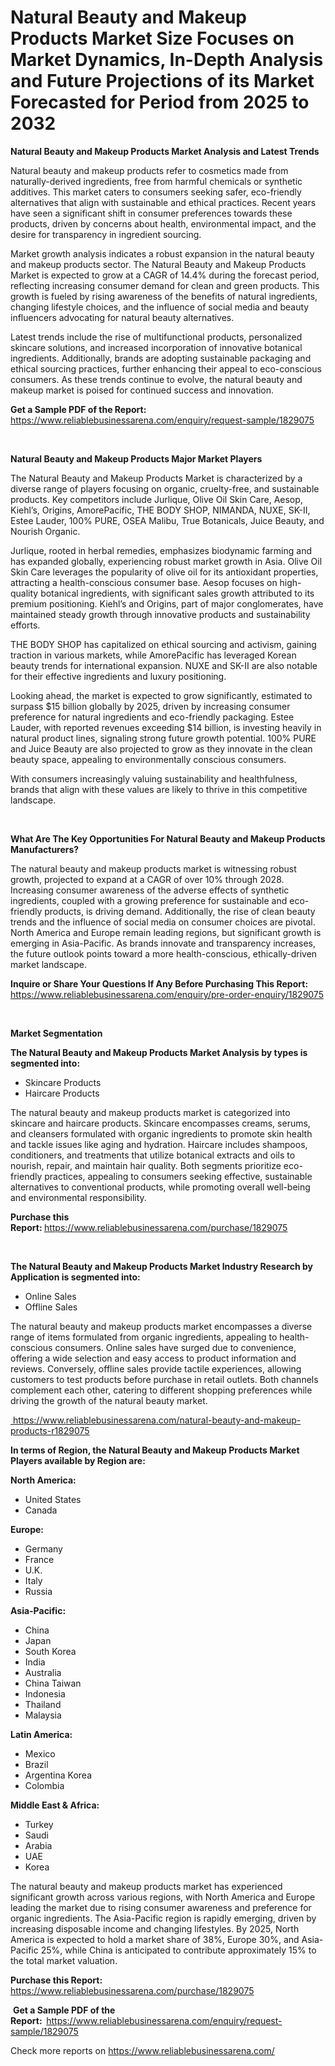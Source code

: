 <p><h1>Natural Beauty and Makeup Products Market Size Focuses on Market Dynamics, In-Depth Analysis and Future Projections of its Market Forecasted for Period from 2025 to 2032</h1></p><p><strong>Natural Beauty and Makeup Products Market Analysis and Latest Trends</strong></p>
<p><p>Natural beauty and makeup products refer to cosmetics made from naturally-derived ingredients, free from harmful chemicals or synthetic additives. This market caters to consumers seeking safer, eco-friendly alternatives that align with sustainable and ethical practices. Recent years have seen a significant shift in consumer preferences towards these products, driven by concerns about health, environmental impact, and the desire for transparency in ingredient sourcing.</p><p>Market growth analysis indicates a robust expansion in the natural beauty and makeup products sector. The Natural Beauty and Makeup Products Market is expected to grow at a CAGR of 14.4% during the forecast period, reflecting increasing consumer demand for clean and green products. This growth is fueled by rising awareness of the benefits of natural ingredients, changing lifestyle choices, and the influence of social media and beauty influencers advocating for natural beauty alternatives.</p><p>Latest trends include the rise of multifunctional products, personalized skincare solutions, and increased incorporation of innovative botanical ingredients. Additionally, brands are adopting sustainable packaging and ethical sourcing practices, further enhancing their appeal to eco-conscious consumers. As these trends continue to evolve, the natural beauty and makeup market is poised for continued success and innovation.</p></p>
<p><strong>Get a Sample PDF of the Report:&nbsp;</strong> <a href="https://www.reliablebusinessarena.com/enquiry/request-sample/1829075?utm_campaign=2396&utm_medium=2&utm_source=Github&utm_content=ia&utm_term=26032025&utm_id=natural-beauty-and-makeup-products">https://www.reliablebusinessarena.com/enquiry/request-sample/1829075</a></p>
<p>&nbsp;</p>
<p><strong>Natural Beauty and Makeup Products Major Market Players</strong></p>
<p><p>The Natural Beauty and Makeup Products Market is characterized by a diverse range of players focusing on organic, cruelty-free, and sustainable products. Key competitors include Jurlique, Olive Oil Skin Care, Aesop, Kiehl’s, Origins, AmorePacific, THE BODY SHOP, NIMANDA, NUXE, SK-II, Estee Lauder, 100% PURE, OSEA Malibu, True Botanicals, Juice Beauty, and Nourish Organic. </p><p>Jurlique, rooted in herbal remedies, emphasizes biodynamic farming and has expanded globally, experiencing robust market growth in Asia. Olive Oil Skin Care leverages the popularity of olive oil for its antioxidant properties, attracting a health-conscious consumer base. Aesop focuses on high-quality botanical ingredients, with significant sales growth attributed to its premium positioning. Kiehl’s and Origins, part of major conglomerates, have maintained steady growth through innovative products and sustainability efforts.</p><p>THE BODY SHOP has capitalized on ethical sourcing and activism, gaining traction in various markets, while AmorePacific has leveraged Korean beauty trends for international expansion. NUXE and SK-II are also notable for their effective ingredients and luxury positioning.</p><p>Looking ahead, the market is expected to grow significantly, estimated to surpass $15 billion globally by 2025, driven by increasing consumer preference for natural ingredients and eco-friendly packaging. Estee Lauder, with reported revenues exceeding $14 billion, is investing heavily in natural product lines, signaling strong future growth potential. 100% PURE and Juice Beauty are also projected to grow as they innovate in the clean beauty space, appealing to environmentally conscious consumers.</p><p>With consumers increasingly valuing sustainability and healthfulness, brands that align with these values are likely to thrive in this competitive landscape.</p></p>
<p>&nbsp;</p>
<p><strong>What Are The Key Opportunities For Natural Beauty and Makeup Products Manufacturers?</strong></p>
<p><p>The natural beauty and makeup products market is witnessing robust growth, projected to expand at a CAGR of over 10% through 2028. Increasing consumer awareness of the adverse effects of synthetic ingredients, coupled with a growing preference for sustainable and eco-friendly products, is driving demand. Additionally, the rise of clean beauty trends and the influence of social media on consumer choices are pivotal. North America and Europe remain leading regions, but significant growth is emerging in Asia-Pacific. As brands innovate and transparency increases, the future outlook points toward a more health-conscious, ethically-driven market landscape.</p></p>
<p><strong>Inquire or Share Your Questions If Any Before Purchasing This Report:</strong> <a href="https://www.reliablebusinessarena.com/enquiry/pre-order-enquiry/1829075?utm_campaign=2396&utm_medium=2&utm_source=Github&utm_content=ia&utm_term=26032025&utm_id=natural-beauty-and-makeup-products">https://www.reliablebusinessarena.com/enquiry/pre-order-enquiry/1829075</a></p>
<p>&nbsp;</p>
<p><strong>Market Segmentation</strong></p>
<p><strong>The Natural Beauty and Makeup Products Market Analysis by types is segmented into:</strong></p>
<p><ul><li>Skincare Products</li><li>Haircare Products</li></ul></p>
<p><p>The natural beauty and makeup products market is categorized into skincare and haircare products. Skincare encompasses creams, serums, and cleansers formulated with organic ingredients to promote skin health and tackle issues like aging and hydration. Haircare includes shampoos, conditioners, and treatments that utilize botanical extracts and oils to nourish, repair, and maintain hair quality. Both segments prioritize eco-friendly practices, appealing to consumers seeking effective, sustainable alternatives to conventional products, while promoting overall well-being and environmental responsibility.</p></p>
<p><strong>Purchase this Report:&nbsp;</strong><a href="https://www.reliablebusinessarena.com/purchase/1829075?utm_campaign=2396&utm_medium=2&utm_source=Github&utm_content=ia&utm_term=26032025&utm_id=natural-beauty-and-makeup-products">https://www.reliablebusinessarena.com/purchase/1829075</a></p>
<p>&nbsp;</p>
<p><strong>The Natural Beauty and Makeup Products Market Industry Research by Application is segmented into:</strong></p>
<p><ul><li>Online Sales</li><li>Offline Sales</li></ul></p>
<p><p>The natural beauty and makeup products market encompasses a diverse range of items formulated from organic ingredients, appealing to health-conscious consumers. Online sales have surged due to convenience, offering a wide selection and easy access to product information and reviews. Conversely, offline sales provide tactile experiences, allowing customers to test products before purchase in retail outlets. Both channels complement each other, catering to different shopping preferences while driving the growth of the natural beauty market.</p></p>
<p><a href="https://www.reliablebusinessarena.com/natural-beauty-and-makeup-products-r1829075?utm_campaign=2396&utm_medium=2&utm_source=Github&utm_content=ia&utm_term=26032025&utm_id=natural-beauty-and-makeup-products">&nbsp;https://www.reliablebusinessarena.com/natural-beauty-and-makeup-products-r1829075</a></p>
<p><strong>In terms of Region, the Natural Beauty and Makeup Products Market Players available by Region are:</strong></p>
<p>
    <p> <strong> North America: </strong>
        <ul>
            <li>United States</li>
            <li>Canada</li>
        </ul>
        </p> 
    <p> <strong> Europe: </strong>
        <ul>
            <li>Germany</li>
            <li>France</li>
            <li>U.K.</li>
            <li>Italy</li>
            <li>Russia</li>
        </ul>
        </p> 
    <p> <strong> Asia-Pacific: </strong>
        <ul>
            <li>China</li>
            <li>Japan</li>
            <li>South Korea</li>
            <li>India</li>
            <li>Australia</li>
            <li>China Taiwan</li>
            <li>Indonesia</li>
            <li>Thailand</li>
            <li>Malaysia</li>
        </ul>
        </p> 
    <p> <strong> Latin America: </strong>
        <ul>
            <li>Mexico</li>
            <li>Brazil</li>
            <li>Argentina Korea</li>
            <li>Colombia</li>
        </ul>
        </p> 
    <p> <strong> Middle East & Africa: </strong>
        <ul>
            <li>Turkey</li>
            <li>Saudi</li>
            <li>Arabia</li>
            <li>UAE</li>
            <li>Korea</li>
        </ul>
    </p>
    </p>
<p><p>The natural beauty and makeup products market has experienced significant growth across various regions, with North America and Europe leading the market due to rising consumer awareness and preference for organic ingredients. The Asia-Pacific region is rapidly emerging, driven by increasing disposable income and changing lifestyles. By 2025, North America is expected to hold a market share of 38%, Europe 30%, and Asia-Pacific 25%, while China is anticipated to contribute approximately 15% to the total market valuation.</p></p>
<p><strong>Purchase this Report: </strong><a href="https://www.reliablebusinessarena.com/purchase/1829075?utm_campaign=2396&utm_medium=2&utm_source=Github&utm_content=ia&utm_term=26032025&utm_id=natural-beauty-and-makeup-products">https://www.reliablebusinessarena.com/purchase/1829075</a></p>
<p>&nbsp;<strong>Get a Sample PDF of the Report:&nbsp;&nbsp;</strong><a href="https://www.reliablebusinessarena.com/enquiry/request-sample/1829075?utm_campaign=2396&utm_medium=2&utm_source=Github&utm_content=ia&utm_term=26032025&utm_id=natural-beauty-and-makeup-products">https://www.reliablebusinessarena.com/enquiry/request-sample/1829075</a></p>
<p><strong></strong></p>
<p>Check more reports on <a href="https://www.reliablebusinessarena.com/?utm_campaign=2396&utm_medium=2&utm_source=Github&utm_content=ia&utm_term=26032025&utm_id=natural-beauty-and-makeup-products">https://www.reliablebusinessarena.com/</a></p>
